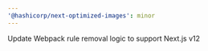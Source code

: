 ```yaml
---
'@hashicorp/next-optimized-images': minor
---
```


Update Webpack rule removal logic to support Next.js v12
